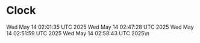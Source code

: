 # Clock

Wed May 14 02:01:35 UTC 2025
Wed May 14 02:47:28 UTC 2025
Wed May 14 02:51:59 UTC 2025
Wed May 14 02:58:43 UTC 2025\n
